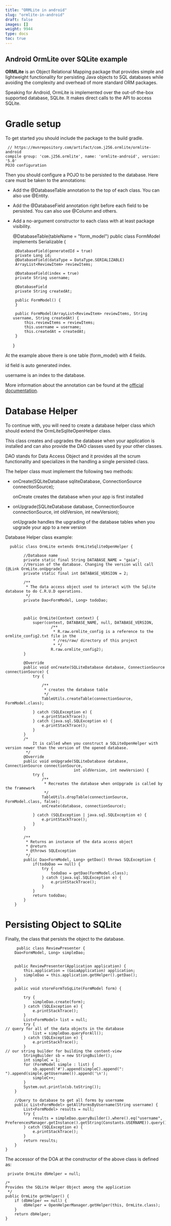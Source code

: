 ```yaml
---
title: "ORMLite in android"
slug: "ormlite-in-android"
draft: false
images: []
weight: 9944
type: docs
toc: true
---
```


## Android OrmLite over SQLite example
**ORMLite** is an Object Relational Mapping package that provides simple and lightweight functionality for persisting Java objects to SQL databases while avoiding the complexity and overhead of more standard ORM packages.

Speaking for Android, OrmLite is implemented over the out-of-the-box supported database, SQLite. It makes direct calls to the API to access SQLite.

# Gradle setup #

To get started you should include the package to the build gradle.

     // https://mvnrepository.com/artifact/com.j256.ormlite/ormlite-android
    compile group: 'com.j256.ormlite', name: 'ormlite-android', version: '5.0'
    POJO configuration

Then you should configure a POJO to be persisted to the database. Here care must be taken to the annotations:

 - Add the @DatabaseTable annotation to the top of each class. You can
   also use @Entity.
 - Add the @DatabaseField annotation right before each field to be
   persisted. You can also use @Column and others.
 - Add a no-argument constructor to each class with at least package
   visibility.


     @DatabaseTable(tableName = "form_model")
     public class FormModel implements Serializable {
    
        @DatabaseField(generatedId = true)
        private Long id;
        @DatabaseField(dataType = DataType.SERIALIZABLE)
        ArrayList<ReviewItem> reviewItems;
    
        @DatabaseField(index = true)
        private String username;
    
        @DatabaseField
        private String createdAt;
    
        public FormModel() {
        }
    
        public FormModel(ArrayList<ReviewItem> reviewItems, String username, String createdAt) {
            this.reviewItems = reviewItems;
            this.username = username;
            this.createdAt = createdAt;
        }
    }

At the example above there is one table (form_model) with 4 fields.

id field is auto generated index.

username is an index to the database.

More information about the annotation can be found at the [official documentation][1].

# Database Helper #

To continue with, you will need to create a database helper class which should extend the OrmLiteSqliteOpenHelper class.

This class creates and upgrades the database when your application is installed and can also provide the DAO classes used by your other classes.

DAO stands for Data Access Object and it provides all the scrum functionality and specializes in the handling a single persisted class.

The helper class must implement the following two methods:

 - onCreate(SQLiteDatabase sqliteDatabase, ConnectionSource
   connectionSource);

     onCreate creates the database when your app is first installed

 - onUpgrade(SQLiteDatabase database, ConnectionSource connectionSource,
   int oldVersion, int newVersion);

    onUpgrade handles the upgrading of the database tables when you upgrade your app to a new version

Database Helper class example:


      public class OrmLite extends OrmLiteSqliteOpenHelper {
        
            //Database name
            private static final String DATABASE_NAME = "gaia";
            //Version of the database. Changing the version will call {@Link OrmLite.onUpgrade}
            private static final int DATABASE_VERSION = 2;
        
            /**
             * The data access object used to interact with the Sqlite database to do C.R.U.D operations.
             */
            private Dao<FormModel, Long> todoDao;
        
        
        
            public OrmLite(Context context) {
                super(context, DATABASE_NAME, null, DATABASE_VERSION,
                        /**
                         * R.raw.ormlite_config is a reference to the ormlite_config2.txt file in the
                         * /res/raw/ directory of this project
                         * */
                        R.raw.ormlite_config2);
            }
        
            @Override
            public void onCreate(SQLiteDatabase database, ConnectionSource connectionSource) {
                try {
        
                    /**
                     * creates the database table
                     */
                    TableUtils.createTable(connectionSource, FormModel.class);
        
                } catch (SQLException e) {
                    e.printStackTrace();
                } catch (java.sql.SQLException e) {
                    e.printStackTrace();
                }
            }
            /*
                It is called when you construct a SQLiteOpenHelper with version newer than the version of the opened database.
             */
            @Override
            public void onUpgrade(SQLiteDatabase database, ConnectionSource connectionSource,
                                  int oldVersion, int newVersion) {
                try {
                    /**
                     * Recreates the database when onUpgrade is called by the framework
                     */
                    TableUtils.dropTable(connectionSource, FormModel.class, false);
                    onCreate(database, connectionSource);
        
                } catch (SQLException | java.sql.SQLException e) {
                    e.printStackTrace();
                }
            }
        
            /**
             * Returns an instance of the data access object
             * @return
             * @throws SQLException
             */
            public Dao<FormModel, Long> getDao() throws SQLException {
                if(todoDao == null) {
                    try {
                        todoDao = getDao(FormModel.class);
                    } catch (java.sql.SQLException e) {
                        e.printStackTrace();
                    }
                }
                return todoDao;
            }
        }

# Persisting Object to SQLite #

Finally, the class that persists the object to the database.

         public class ReviewPresenter {
        Dao<FormModel, Long> simpleDao;
    
    
        public ReviewPresenter(Application application) {
            this.application = (GaiaApplication) application;
            simpleDao = this.application.getHelper().getDao();
        }
    
        public void storeFormToSqLite(FormModel form) {
    
            try {
                simpleDao.create(form);
            } catch (SQLException e) {
                e.printStackTrace();
            }
            List<FormModel> list = null;
            try {
    // query for all of the data objects in the database
                list = simpleDao.queryForAll();
            } catch (SQLException e) {
                e.printStackTrace();
            }
    // our string builder for building the content-view
            StringBuilder sb = new StringBuilder();
            int simpleC = 1;
            for (FormModel simple : list) {
                sb.append('#').append(simpleC).append(": ").append(simple.getUsername()).append('\n');
                simpleC++;
            }
            System.out.println(sb.toString());
        }
        
        //Query to database to get all forms by username
        public List<FormModel> getAllFormsByUsername(String username) {
            List<FormModel> results = null;
            try {
                results = simpleDao.queryBuilder().where().eq("username", PreferencesManager.getInstance().getString(Constants.USERNAME)).query();
            } catch (SQLException e) {
                e.printStackTrace();
            }
            return results;
        }
    }

The accessor of the DOA at the constructor of the above class is defined as:



     private OrmLite dbHelper = null;
    
    /*
    Provides the SQLite Helper Object among the application
     */
    public OrmLite getHelper() {
        if (dbHelper == null) {
            dbHelper = OpenHelperManager.getHelper(this, OrmLite.class);
        }
        return dbHelper;
    }

  [1]: http://ormlite.com/javadoc/ormlite-core/doc-files/ormlite_2.html#Local-Annotations



